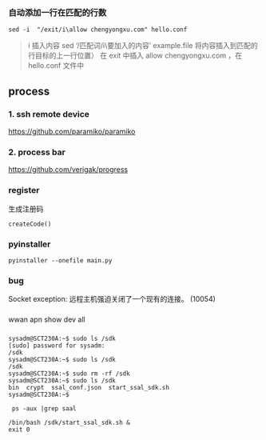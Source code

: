 ### 自动添加一行在匹配的行数

```
sed -i  "/exit/i\allow chengyongxu.com" hello.conf
```

> i 插入内容 sed ‘/匹配词/i\要加入的内容’ example.file 将内容插入到匹配的行目标的上一行位置）
> 在 exit 中插入 allow chengyongxu.com ，在 hello.conf 文件中

## process

### 1. ssh remote device

https://github.com/paramiko/paramiko

### 2. process bar

https://github.com/verigak/progress

### register

生成注册码

```
createCode()
```

### pyinstaller

```
pyinstaller --onefile main.py
```

### bug

Socket exception: 远程主机强迫关闭了一个现有的连接。 (10054)

###

wwan apn show dev all

###

```
sysadm@SCT230A:~$ sudo ls /sdk
[sudo] password for sysadm:
/sdk
sysadm@SCT230A:~$ sudo ls /sdk
/sdk
sysadm@SCT230A:~$ sudo rm -rf /sdk
sysadm@SCT230A:~$ sudo ls /sdk
bin  crypt  ssal_conf.json  start_ssal_sdk.sh
sysadm@SCT230A:~$
```

```
 ps -aux |grep saal
```

```
/bin/bash /sdk/start_ssal_sdk.sh &
exit 0
```
